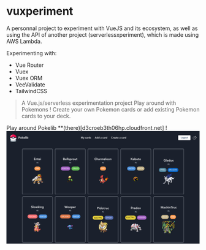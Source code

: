 # vuxperiment

A personnal project to experiment with VueJS and its ecosystem, as well as using the API of another project (serverlessxperiment), which is made using AWS Lambda.

Experimenting with:
- Vue Router
- Vuex
- Vuex ORM
- VeeValidate
- TailwindCSS

> A Vue.js/serverless experimentation project
> Play around with Pokemons ! Create your own Pokemon cards or add existing Pokemon cards to your deck.


Play around Pokelib **(there)[d3croeb3th06hp.cloudfront.net] !
![Homescreen Pokelib](/static/screenshot.png "Screenshot")